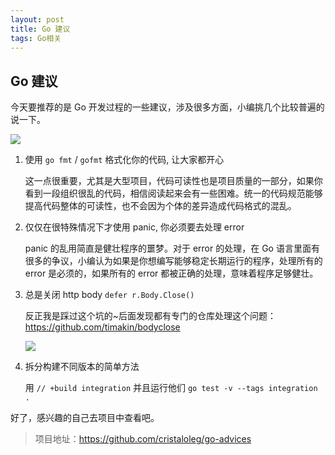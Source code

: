 ```yaml
---
layout: post
title: Go 建议
tags: Go相关
---
```


## Go 建议

今天要推荐的是 Go 开发过程的一些建议，涉及很多方面，小编挑几个比较普遍的说一下。

![](https://7465-test-3c9b5e-1258459492.tcb.qcloud.la/GitHub精选/go_advice.png)



1. 使用 `go fmt` / `gofmt` 格式化你的代码, 让大家都开心

   这一点很重要，尤其是大型项目，代码可读性也是项目质量的一部分，如果你看到一段组织很乱的代码，相信阅读起来会有一些困难。统一的代码规范能够提高代码整体的可读性，也不会因为个体的差异造成代码格式的混乱。

2. 仅仅在很特殊情况下才使用 panic, 你必须要去处理 error

   panic 的乱用简直是健壮程序的噩梦。对于 error 的处理，在 Go 语言里面有很多的争议，小编认为如果是你想编写能够稳定长期运行的程序，处理所有的 error 是必须的，如果所有的 error 都被正确的处理，意味着程序足够健壮。

3. 总是关闭 http body `defer r.Body.Close()`

   反正我是踩过这个坑的~后面发现都有专门的仓库处理这个问题：<https://github.com/timakin/bodyclose>

   ![](https://7465-test-3c9b5e-1258459492.tcb.qcloud.la/GitHub精选/go_advice_1.png)

4. 拆分构建不同版本的简单方法

   用 `// +build integration` 并且运行他们 `go test -v --tags integration .`

好了，感兴趣的自己去项目中查看吧。

> 项目地址：<https://github.com/cristaloleg/go-advices>